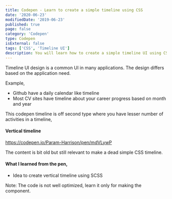 ```yaml
---
title: Codepen - Learn to create a simple timeline using CSS
date: '2020-06-23'
modifiedDate: '2019-06-23'
published: true
page: false
category: 'Codepen'
type: Codepen
isExternal: false
tags: ['CSS', 'Timeline UI']
description: You will learn how to create a simple timeline UI using CSS
---
```


Timeline UI design is a common UI in many applications. The design differs based on the application need.

Example,

- Github have a daily calendar like timeline
- Most CV sites have timeline about your career progress based on month and year

This codepen timeline is off second type where you have lesser number of activities in a timeline,

#### Vertical timeline

https://codepen.io/Param-Harrison/pen/mdVLywP

The content is bit old but still relevant to make a dead simple CSS timeline.

#### What I learned from the pen,

- Idea to create vertical timeline using SCSS

Note: The code is not well optimized, learn it only for making the component.
